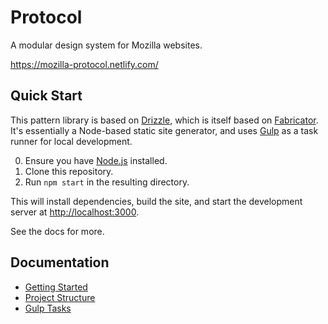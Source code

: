 # Protocol

A modular design system for Mozilla websites.

https://mozilla-protocol.netlify.com/

## Quick Start

This pattern library is based on [Drizzle](https://github.com/cloudfour/drizzle/), which is itself based on [Fabricator](https://fbrctr.github.io/). It's essentially a Node-based static site generator, and uses [Gulp](https://gulpjs.com/) as a task runner for local development.

0. Ensure you have [Node.js](https://nodejs.org/) installed.
1. Clone this repository.
2. Run `npm start` in the resulting directory.

This will install dependencies, build the site, and start the development server at <http://localhost:3000>.

See the docs for more.

## Documentation

- [Getting Started](docs#getting-started)
- [Project Structure](docs#project-structure)
- [Gulp Tasks](docs#tasks)



